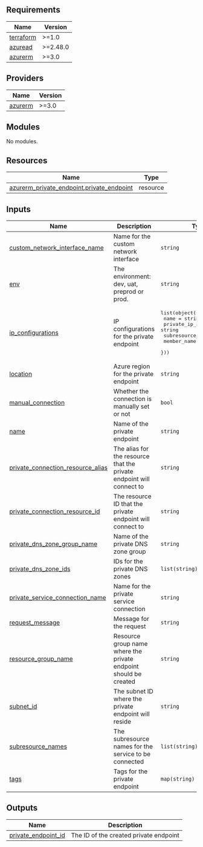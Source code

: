 <!-- BEGIN_TF_DOCS -->
## Requirements

| Name | Version |
|------|---------|
| <a name="requirement_terraform"></a> [terraform](#requirement\_terraform) | >=1.0 |
| <a name="requirement_azuread"></a> [azuread](#requirement\_azuread) | >=2.48.0 |
| <a name="requirement_azurerm"></a> [azurerm](#requirement\_azurerm) | >=3.0 |

## Providers

| Name | Version |
|------|---------|
| <a name="provider_azurerm"></a> [azurerm](#provider\_azurerm) | >=3.0 |

## Modules

No modules.

## Resources

| Name | Type |
|------|------|
| [azurerm_private_endpoint.private_endpoint](https://registry.terraform.io/providers/hashicorp/azurerm/latest/docs/resources/private_endpoint) | resource |

## Inputs

| Name | Description | Type | Default | Required |
|------|-------------|------|---------|:--------:|
| <a name="input_custom_network_interface_name"></a> [custom\_network\_interface\_name](#input\_custom\_network\_interface\_name) | Name for the custom network interface | `string` | `null` | no |
| <a name="input_env"></a> [env](#input\_env) | The environment: dev, uat, preprod or prod. | `string` | n/a | yes |
| <a name="input_ip_configurations"></a> [ip\_configurations](#input\_ip\_configurations) | IP configurations for the private endpoint | <pre>list(object({<br>    name               = string<br>    private_ip_address = string<br>    subresource_name   = string<br>    member_name        = string<br>  }))</pre> | n/a | yes |
| <a name="input_location"></a> [location](#input\_location) | Azure region for the private endpoint | `string` | n/a | yes |
| <a name="input_manual_connection"></a> [manual\_connection](#input\_manual\_connection) | Whether the connection is manually set or not | `bool` | `false` | no |
| <a name="input_name"></a> [name](#input\_name) | Name of the private endpoint | `string` | n/a | yes |
| <a name="input_private_connection_resource_alias"></a> [private\_connection\_resource\_alias](#input\_private\_connection\_resource\_alias) | The alias for the resource that the private endpoint will connect to | `string` | `null` | no |
| <a name="input_private_connection_resource_id"></a> [private\_connection\_resource\_id](#input\_private\_connection\_resource\_id) | The resource ID that the private endpoint will connect to | `string` | n/a | yes |
| <a name="input_private_dns_zone_group_name"></a> [private\_dns\_zone\_group\_name](#input\_private\_dns\_zone\_group\_name) | Name of the private DNS zone group | `string` | n/a | yes |
| <a name="input_private_dns_zone_ids"></a> [private\_dns\_zone\_ids](#input\_private\_dns\_zone\_ids) | IDs for the private DNS zones | `list(string)` | n/a | yes |
| <a name="input_private_service_connection_name"></a> [private\_service\_connection\_name](#input\_private\_service\_connection\_name) | Name for the private service connection | `string` | n/a | yes |
| <a name="input_request_message"></a> [request\_message](#input\_request\_message) | Message for the request | `string` | `null` | no |
| <a name="input_resource_group_name"></a> [resource\_group\_name](#input\_resource\_group\_name) | Resource group name where the private endpoint should be created | `string` | n/a | yes |
| <a name="input_subnet_id"></a> [subnet\_id](#input\_subnet\_id) | The subnet ID where the private endpoint will reside | `string` | n/a | yes |
| <a name="input_subresource_names"></a> [subresource\_names](#input\_subresource\_names) | The subresource names for the service to be connected | `list(string)` | n/a | yes |
| <a name="input_tags"></a> [tags](#input\_tags) | Tags for the private endpoint | `map(string)` | `{}` | no |

## Outputs

| Name | Description |
|------|-------------|
| <a name="output_private_endpoint_id"></a> [private\_endpoint\_id](#output\_private\_endpoint\_id) | The ID of the created private endpoint |
<!-- END_TF_DOCS -->